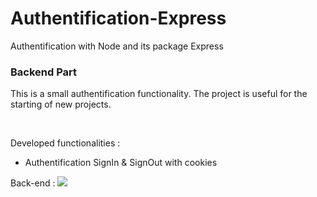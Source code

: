 # Authentification-Express
Authentification with Node and its package Express

### Backend Part
This is a small authentification functionality. The project is useful for the starting of new projects.

<br>

Developed functionalities :
- Authentification SignIn & SignOut with cookies

Back-end : 
![](https://img.shields.io/badge/Code-JavaScript-informational?style=flat&logo=JavaScript&logoColor=white&color=EDAE49)
